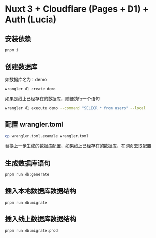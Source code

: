 # Nuxt 3 + Cloudflare (Pages + D1) + Auth (Lucia)

## 安装依赖

```bash
pnpm i
```

## 创建数据库

如数据库名为：demo

```bash
wrangler d1 create demo
```

如果是线上已经存在的数据库，随便执行一个语句
```bash
wrangler d1 execute demo --command "SELECR * from users" --local
```

## 配置 wrangler.toml

```bash
cp wrangler.toml.example wrangler.toml
```

替换上一步生成的数据库配置，如果线上已经存在的数据库，在网页去取配置

## 生成数据库语句

```bash
pnpm run db:generate
```

## 插入本地数据库数据结构

```bash
pnpm run db:migrate
```

## 插入线上数据库数据结构

```bash
pnpm run db:migrate:prod
```
